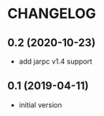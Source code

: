 CHANGELOG
=========

0.2 (2020-10-23)
----------------
- add jarpc v1.4 support

0.1 (2019-04-11)
----------------
- initial version
